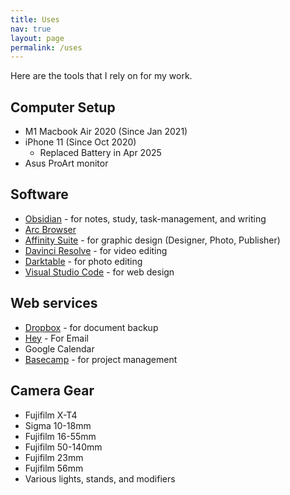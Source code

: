 ```yaml
---
title: Uses
nav: true
layout: page
permalink: /uses
---
```

Here are the tools that I rely on for my work.

## Computer Setup

- M1 Macbook Air 2020 (Since Jan 2021)
- iPhone 11 (Since Oct 2020)
	- Replaced Battery in Apr 2025
- Asus ProArt monitor

## Software

- [Obsidian](https://obsidian.md) - for notes, study, task-management, and writing
- [Arc Browser](https://arc.net/)
- [Affinity Suite](https://affinity.serif.com/en-us/) - for graphic design (Designer, Photo, Publisher)
- [Davinci Resolve](https://www.blackmagicdesign.com/products/davinciresolve) - for video editing
- [Darktable](https://www.darktable.org/) - for photo editing
- [Visual Studio Code](https://code.visualstudio.com/) - for web design

## Web services

- [Dropbox](https://www.dropbox.com/home) - for document backup
- [Hey](https://www.hey.com/) - For Email
- Google Calendar
- [Basecamp](https://basecamp.com/) - for project management

## Camera Gear

- Fujifilm X-T4
- Sigma 10-18mm
- Fujifilm 16-55mm
- Fujifilm 50-140mm
- Fujifilm 23mm
- Fujifilm 56mm
- Various lights, stands, and modifiers